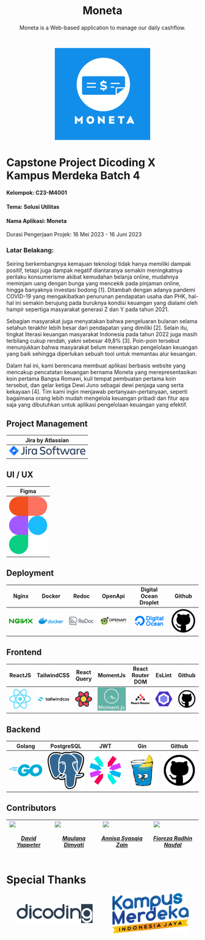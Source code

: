 
<h1 align="center">Moneta</h1>
<p align="center">Moneta is a Web-based application to manage our daily cashflow.</p>

<br />
<p align="center">
    <img width="250" style="border-radius:margin: 0 auto;" src="./assets/moneta-full.svg">
</p>

# Capstone Project Dicoding X Kampus Merdeka Batch 4

<h4> Kelompok: C23-M4001 </h4>
<h4> Tema: Solusi Utilitas </h4>
<h4> Nama Aplikasi: Moneta </h4>
<p> Durasi Pengerjaan Projek: 16 Mei 2023 - 16 Juni 2023 </p>

### Latar Belakang:
Seiring berkembangnya kemajuan teknologi tidak hanya memiliki dampak positif, tetapi juga dampak negatif diantaranya semakin meningkatnya perilaku konsumerisme akibat kemudahan belanja online, mudahnya meminjam uang dengan bunga yang mencekik pada pinjaman online, hingga banyaknya investasi bodong [1]. Ditambah dengan adanya pandemi COVID-19 yang mengakibatkan penurunan pendapatan usaha dan PHK, hal-hal ini semakin berujung pada buruknya kondisi keuangan yang dialami oleh hampir sepertiga masyarakat generasi Z dan Y pada tahun 2021. 

Sebagian masyarakat juga menyatakan bahwa pengeluaran bulanan selama setahun terakhir lebih besar dari pendapatan yang dimiliki [2]. Selain itu, tingkat literasi keuangan masyarakat Indonesia pada tahun 2022 juga masih terbilang cukup rendah, yakni sebesar 49,8% [3]. Poin-poin tersebut menunjukkan bahwa masyarakat belum menerapkan pengelolaan keuangan yang baik sehingga diperlukan sebuah tool untuk memantau alur keuangan. 

Dalam hal ini, kami berencana membuat aplikasi berbasis website yang mencakup pencatatan keuangan bernama Moneta yang merepresentasikan koin pertama Bangsa Romawi, kuil tempat pembuatan pertama koin tersebut, dan gelar ketiga Dewi Juno sebagai dewi penjaga uang serta kekayaan [4]. Tim kami ingin menjawab pertanyaan-pertanyaan, seperti bagaimana orang lebih mudah mengelola keuangan pribadi dan fitur apa saja yang dibutuhkan untuk aplikasi pengelolaan keuangan yang efektif.



## Project Management
| Jira by Atlassian |
| --- |
| <a href="https://jira.atlassian.com"><img width="200" src="./assets/jira.png" /></a> |

## UI / UX
| Figma |
| --- |
| <a href="https://figma.com"><img width="100" src="./assets/figma.svg" /></a> |


## Deployment
| Nginx | Docker | Redoc | OpenApi | Digital Ocean Droplet | Github |
| --- | --- | --- | --- | --- | --- |
| <a href="https://nginx.com"><img width="100" src="./assets/nginx.png" /></a> | <a href="https://docker.com"><img width="100" src="./assets/docker.png" /></a> | <a href="https://redocly.com"><img width="100" src="./assets/redoc.png" /></a> | <a href="https://www.openapis.org/"><img width="100" src="./assets/openapi.png" /></a> | <a href="https://digitalocean.com"><img width="100" src="./assets/digital_ocean.png" /></a> | <a href="https://github.com"><img width="100" src="./assets/github.png" /></a> |


## Frontend
| ReactJS | TailwindCSS | React Query | MomentJs | React Router DOM | EsLint | Github |
| --- | --- | --- | --- | --- | --- | --- |  
| <a href="https://react.dev"><img width="100" src="./assets/react.png" /></a> | <a href="https://tailwindcss.com"><img width="100" src="./assets/tailwindcss.png" /></a> | <a href="https://tanstack.com/query/latest"><img width="100" src="./assets/react_query.png" /></a> | <a href="https://momentjs.com"><img width="100" src="./assets/moment.png" /></a> | <a href="https://reactrouter.com"><img width="100" src="./assets/react_router_dom.png" /></a> | <a href="https://eslint.org/"><img width="100" src="./assets/eslint.png" /></a> | <a href="https://github.com"><img width="100" src="./assets/github.png" /></a> |


## Backend
| Golang | PostgreSQL | JWT | Gin | Github |
| --- | --- | --- | --- | --- |
| <a href="https://go.dev"><img width="100" src="./assets/go.png" /></a> | <a href="https://www.postgresql.org"><img width="100" src="./assets/postgresql.png" /></a> | <a href="https://jwt.io"><img width="100" src="./assets/jwt.svg" /></a> | <a href="https://gin-gonic.com"><img width="100" src="./assets/gin.png" /></a> | <a href="https://github.com"><img width="100" src="./assets/github.png" /></a> |


## Contributors
| <div style="display: flex; flex-direction: column; align-items: center"> <img width="100" src="https://github.com/david-yappeter.png" /> <a href="https://github.com/david-yappeter"><h5>David Yappeter</h5></a> </div> | <div style="display: flex; flex-direction: column; align-items: center"> <img width="100" src="https://github.com/dimyatimaulana.png" /> <a href="https://github.com/dimyatimaulana"><h5>Maulana Dimyati</h5></a> </div> | <div style="display: flex; flex-direction: column; align-items: center"> <img width="100" src="https://github.com/asyasqiaz.png" /> <a href="https://github.com/asyasqiaz"><h5>Annisa Syasqia Zain</h5></a> </div> | <div style="display: flex; flex-direction: column; align-items: center"> <img width="100" src="https://github.com/fiorezarn1902.png" /> <a href="https://github.com/fiorezarn1902"><h5>Fioreza Radhin Naufal</h5></a> </div> |
| --- | --- | --- | --- |


# Special Thanks
<div style="display: flex; justify-content: space-around; align-items: center">
<a href="https://dicoding.com">
    <img width="200" src="./assets/dicoding.png" />
</a>
<a href="https://kampusmerdeka.kemdikbud.go.id">
    <img width="200" src="./assets/kampus_merdeka.png" />
</a>
</div>
